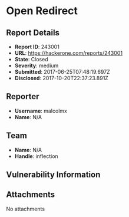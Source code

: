 # Open Redirect

## Report Details
- **Report ID**: 243001
- **URL**: https://hackerone.com/reports/243001
- **State**: Closed
- **Severity**: medium
- **Submitted**: 2017-06-25T07:48:19.697Z
- **Disclosed**: 2017-10-20T22:37:23.891Z

## Reporter
- **Username**: malcolmx
- **Name**: N/A

## Team
- **Name**: N/A
- **Handle**: inflection

## Vulnerability Information


## Attachments
No attachments
